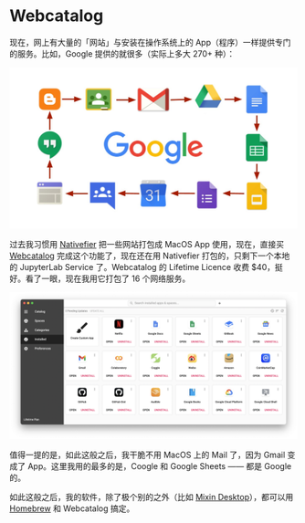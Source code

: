 # Webcatalog

现在，网上有大量的「网站」与安装在操作系统上的 App（程序）一样提供专门的服务。比如，Google 提供的就很多（实际上多大 270+ 种）：

![](images/google-apps.png)

过去我习惯用 [Nativefier](https://github.com/nativefier/nativefier) 把一些网站打包成 MacOS App 使用，现在，直接买 [Webcatalog](https://webcatalog.io) 完成这个功能了，现在还在用 Nativefier 打包的，只剩下一个本地的 JupyterLab Service 了。Webcatalog 的 Lifetime Licence 收费 $40，挺好。看了一眼，现在我用它打包了 16 个网络服务。

![](images/webcatalog-my-apps.png)

值得一提的是，如此这般之后，我干脆不用 MacOS 上的 Mail 了，因为 Gmail 变成了 App。这里我用的最多的是，Coogle 和 Google Sheets —— 都是 Google 的。

如此这般之后，我的软件，除了极个别的之外（比如 [Mixin Desktop](https://mixin.one/messenger)），都可以用 [Homebrew](start-from-terminal.md) 和 Webcatalog 搞定。

